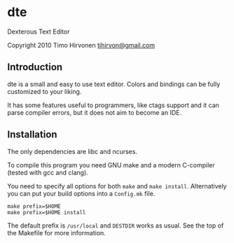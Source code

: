 dte
===

Dexterous Text Editor

Copyright 2010 Timo Hirvonen <tihirvon@gmail.com>


Introduction
------------

dte is a small and easy to use text editor. Colors and bindings can be
fully customized to your liking.

It has some features useful to programmers, like ctags support and it
can parse compiler errors, but it does not aim to become an IDE.


Installation
------------

The only dependencies are libc and ncurses.

To compile this program you need GNU make and a modern C-compiler
(tested with gcc and clang).

You need to specify all options for both `make` and `make install`.
Alternatively you can put your build options into a `Config.mk` file.

	make prefix=$HOME
	make prefix=$HOME install

The default prefix is `/usr/local` and `DESTDIR` works as usual. See the
top of the Makefile for more information.
